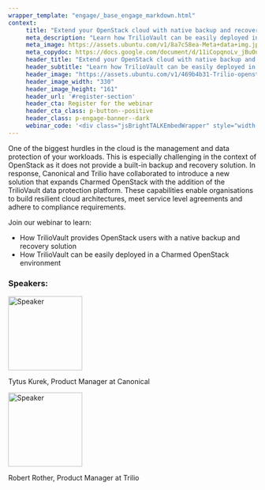 ```yaml
---
wrapper_template: "engage/_base_engage_markdown.html"
context:
     title: "Extend your OpenStack cloud with native backup and recovery"
     meta_description: "Learn how TrilioVault can be easily deployed in a Charmed OpenStack environment"
     meta_image: https://assets.ubuntu.com/v1/8a7c58ea-Meta+data+img.jpg
     meta_copydoc: https://docs.google.com/document/d/11iCopqnoLv_jBuOncrELAS7uo1DiKWggAEe-lCubbeM/edit?ts=5f55f52f
     header_title: "Extend your OpenStack cloud with native backup and recovery"
     header_subtitle: "Learn how TrilioVault can be easily deployed in a Charmed OpenStack environment"
     header_image: "https://assets.ubuntu.com/v1/469b4b31-Trilio-openstack-canonical.svg"
     header_image_width: "330"
     header_image_height: "161"
     header_url: '#register-section'
     header_cta: Register for the webinar
     header_cta_class: p-button--positive
     header_class: p-engage-banner--dark
     webinar_code: '<div class="jsBrightTALKEmbedWrapper" style="width:100%; height:100%; position:relative;background: #ffffff;"><script class="jsBrightTALKEmbedConfig" type="application/json">{ "channelId" : 6793, "language": "en-US", "commId" : 430748, "displayMode" : "channelList", "height" : "2000" }</script><script src="https://www.brighttalk.com/clients/js/player-embed/player-embed.js" class="jsBrightTALKEmbed"></script></div>'
---
```


One of the biggest hurdles in the cloud is the management and data protection of your workloads. This is especially challenging in the context of OpenStack as it does not provide a built-in backup and recovery solution. In response, Canonical and Trilio have collaborated to introduce a new solution that expands Charmed OpenStack with the addition of the TrilioVault data protection platform.  These capabilities enable organisations to build resilient cloud architectures, meet service level agreements and adhere to compliance requirements. 

Join our webinar to learn: 
- How TrilioVault provides OpenStack users with a native backup and recovery solution
- How TrilioVault can be easily deployed in a Charmed OpenStack environment

### Speakers:

<div class="row u-equal-height">
  <div class="col-2">
    <img src="https://assets.ubuntu.com/v1/f65ce9a7-speaker1.jpeg" alt="Speaker" style="width:150px;"/>
  </div>
  <div class="col-4 u-align--center u-vertically-center">
    <p>Tytus Kurek, Product Manager at Canonical</p>
  </div>
</div>

<div class="row u-equal-height">
  <div class="col-2">
    <img src="https://assets.ubuntu.com/v1/8a4c0187-speaker2.png" alt="Speaker" style="width:150px;"/>
  </div>
  <div class="col-4 u-align--center u-vertically-center">
    <p>Robert Rother, Product Manager at Trilio</p>
  </div>
</div>

